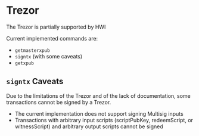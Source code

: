 # Trezor

The Trezor is partially supported by HWI

Current implemented commands are:

* `getmasterxpub`
* `signtx` (with some caveats)
* `getxpub`

## `signtx` Caveats

Due to the limitations of the Trezor and of the lack of documentation, some transactions cannot be signed by a Trezor.

* The current implementation does not support signing Multisig inputs
* Transactions with arbitrary input scripts (scriptPubKey, redeemScript, or witnessScript) and arbitrary output scripts cannot be signed
